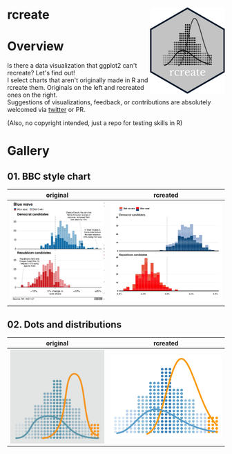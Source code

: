 # rcreate <img src="logo/rcreate_sticker.jpeg" align="right" height="200" />


# Overview

Is there a data visualization that ggplot2 can't recreate? Let's find out!  
I select charts that aren't originally made in R and rcreate them.
Originals on the left and recreated ones on the right.  
Suggestions of visualizations, feedback, or contributions are absolutely welcomed via [twitter](https://twitter.com/haro_ca_) or PR.

(Also, no copyright intended, just a repo for testing skills in R)

# Gallery
## 01. BBC style chart
original             |  rcreated
:-------------------------:|:-------------------------:
<img src="01-BBC_style_chart/original_viz.jpeg" width="500" /> | <img src="01-BBC_style_chart/rcreated_viz.jpeg" width="600" /> 

## 02. Dots and distributions
original             |  rcreated
:-------------------------:|:-------------------------:
<img src="02-dots_and_dists/original_viz.jpeg" width="500" /> | <img src="02-dots_and_dists/rcreated_viz.jpeg" width="600" /> 






